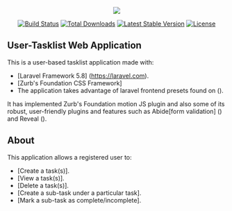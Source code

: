 <p align="center"><img src="https://laravel.com/assets/img/components/logo-laravel.svg"></p>

<p align="center">
<a href="https://travis-ci.org/laravel/framework"><img src="https://travis-ci.org/laravel/framework.svg" alt="Build Status"></a>
<a href="https://packagist.org/packages/laravel/framework"><img src="https://poser.pugx.org/laravel/framework/d/total.svg" alt="Total Downloads"></a>
<a href="https://packagist.org/packages/laravel/framework"><img src="https://poser.pugx.org/laravel/framework/v/stable.svg" alt="Latest Stable Version"></a>
<a href="https://packagist.org/packages/laravel/framework"><img src="https://poser.pugx.org/laravel/framework/license.svg" alt="License"></a>
</p>

## User-Tasklist Web Application

This is a user-based tasklist application made with:
- [Laravel Framework 5.8] (https://laravel.com).
- [Zurb's Foundation CSS Framework]
- The application takes advantage of laravel frontend presets found on (). 

It has implemented Zurb's Foundation motion JS plugin and also some of its robust, user-friendly plugins and features such as Abide[form validation] () and Reveal ().

## About 
This application allows a registered user to:
- [Create a task(s)].
- [View a task(s)].
- [Delete a task(s)].
- [Create a sub-task under a particular task].
- [Mark a sub-task as complete/incomplete].

